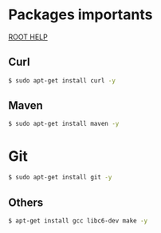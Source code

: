# Packages importants

[ROOT HELP](../HELP.md)

## Curl

```bash
$ sudo apt-get install curl -y
```

## Maven

```bash
$ sudo apt-get install maven -y
```

# Git

```bash
$ sudo apt-get install git -y
```

## Others

```bash
$ apt-get install gcc libc6-dev make -y
```
